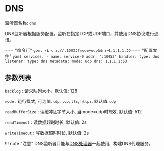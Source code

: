 # DNS

监听器名称: `dns`

DNS监听器根据服务配置，监听在指定TCP或UDP端口，并使用DNS协议进行通讯。

=== "命令行"
    ```
	gost -L dns://:10053?mode=udp&dns=1.1.1.1:53
	```
=== "配置文件"
    ```yaml
	services:
	- name: service-0
	  addr: ":10053"
	  handler:
		type: dns
	  listener:
		type: dns
		metadata:
		  mode: udp
		  dns: 1.1.1.1:53
	```

## 参数列表

`backlog`
:    请求队列大小，默认值: 128

`mode`
:    运行模式, 可选值: `udp`, `tcp`, `tls`, `https`, 默认值: `udp`

`readBufferSize`
:    读缓冲区字节大小, 当mode=udp时有效, 默认值: 512

`readTimeout`
:    读数据超时时长, 默认值: 2s

`writeTimeout`
:    写数据超时时长, 默认值: 2s

!!! note "注意"
    DNS监听器只能与[DNS处理器](/components/handlers/dns/)一起使用，构建DNS代理服务。
